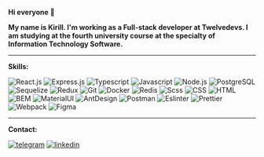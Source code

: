 **Hi everyone 👋**

**My name is Kirill. I'm working as a Full-stack developer at Twelvedevs. I am studying at the fourth university course at the specialty of Information Technology Software.**

---
**Skills:**

![React.js](https://img.shields.io/badge/React.JS-090909?style=for-the-badge&logo=React)
![Express.js](https://img.shields.io/badge/Express.js-090909?style=for-the-badge&logo=express)
![Typescript](https://img.shields.io/badge/Typescript-090909?style=for-the-badge&logo=Typescript)
![Javascript](https://img.shields.io/badge/Javascript-090909?style=for-the-badge&logo=Javascript)
![Node.js](https://img.shields.io/badge/Node.js-090909?style=for-the-badge&logo=node.js)
![PostgreSQL](https://img.shields.io/badge/PostgreSQL-090909?style=for-the-badge&logo=PostgreSQL)
![Sequelize](https://img.shields.io/badge/Sequelize-090909?style=for-the-badge&logo=sequelize)
![Redux](https://img.shields.io/badge/Redux-090909?style=for-the-badge&logo=Redux)
![Git](https://img.shields.io/badge/Git-090909?style=for-the-badge&logo=Git)
![Docker](https://img.shields.io/badge/Docker-090909?style=for-the-badge&logo=docker)
![Redis](https://img.shields.io/badge/Redis-090909?style=for-the-badge&logo=redis)
![Scss](https://img.shields.io/badge/Scss-090909?style=for-the-badge&logo=sass)
![CSS](https://img.shields.io/badge/CSS-090909?style=for-the-badge&logo=css3&logoColor=264de4)
![HTML](https://img.shields.io/badge/HTML-090909?style=for-the-badge&logo=html5)
![BEM](https://img.shields.io/badge/BEM-090909?style=for-the-badge&logo=BEM)
![MaterialUI](https://img.shields.io/badge/MaterialUI-090909?style=for-the-badge&logo=mui)
![AntDesign](https://img.shields.io/badge/AntDesign-090909?style=for-the-badge&logo=AntDesign)
![Postman](https://img.shields.io/badge/Postman-090909?style=for-the-badge&logo=Postman)
![Eslinter](https://img.shields.io/badge/Eslinter-090909?style=for-the-badge&logo=eslint)
![Prettier](https://img.shields.io/badge/Prettier-090909?style=for-the-badge&logo=Prettier)
![Webpack](https://img.shields.io/badge/Webpack-090909?style=for-the-badge&logo=Webpack)
![Figma](https://img.shields.io/badge/Figma-090909?style=for-the-badge&logo=Figma)

---
**Contact:**

[![telegram](https://img.shields.io/badge/Telegram-090909?style=for-the-badge&logo=Telegram)](https://t.me/ich_kirich)
[![linkedin](https://img.shields.io/badge/Linkedin-090909?style=for-the-badge&logo=Linkedin)](https://www.linkedin.com/in/kirill-medvedz?original_referer=)
